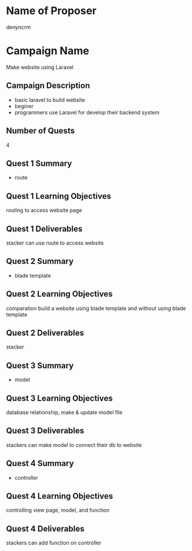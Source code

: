 
# Name of Proposer
denyncrm

# Campaign Name
Make website using Laravel

## Campaign Description
- basic laravel to build website
- beginer
- programmers use Laravel for develop their backend system

## Number of Quests
4

## Quest 1 Summary
- route

## Quest 1 Learning Objectives
routing to access website page

## Quest 1 Deliverables
stacker can use route to access website

## Quest 2 Summary
- blade template

## Quest 2 Learning Objectives
comparation build a website using blade template and without using blade template

## Quest 2 Deliverables
stacker 

## Quest 3 Summary
- model

## Quest 3 Learning Objectives
database relationship, make & update model file

## Quest 3 Deliverables
stackers can make model to connect their db to website

## Quest 4 Summary
- controller

## Quest 4 Learning Objectives
controlling view page, model, and function

## Quest 4 Deliverables
stackers can add function on controller